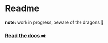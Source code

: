 # Readme

**note:** work in progress, beware of the dragons 🐉 

### [Read the docs ➡️](docs/README.md)


